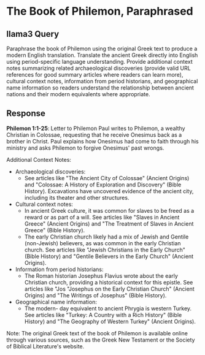 # The Book of Philemon, Paraphrased

## llama3 Query

Paraphrase the book of Philemon using the original Greek text to produce a modern English translation. Translate the ancient Greek directly into English using period-specific language understanding. Provide additional context notes summarizing related archaeological discoveries (provide valid URL references for good summary articles where readers can learn more), cultural context notes, information from period historians, and geographical name information so readers understand the relationship between ancient nations and their modern equivalents where appropriate.

## Response

**Philemon 1:1-25**: Letter to Philemon
Paul writes to Philemon, a wealthy Christian in Colossae, requesting that he receive Onesimus back as a brother in Christ. Paul explains how Onesimus had come to faith through his ministry and asks Philemon to forgive Onesimus' past wrongs.

Additional Context Notes:

* Archaeological discoveries:
	+ See articles like "The Ancient City of Colossae" (Ancient Origins) and "Colossae: A History of Exploration and Discovery" (Bible History). Excavations have uncovered evidence of the ancient city, including its theater and other structures.
* Cultural context notes:
	+ In ancient Greek culture, it was common for slaves to be freed as a reward or as part of a will. See articles like "Slaves in Ancient Greece" (Ancient Origins) and "The Treatment of Slaves in Ancient Greece" (Bible History).
	+ The early Christian church likely had a mix of Jewish and Gentile (non-Jewish) believers, as was common in the early Christian church. See articles like "Jewish Christians in the Early Church" (Bible History) and "Gentile Believers in the Early Church" (Ancient Origins).
* Information from period historians:
	+ The Roman historian Josephus Flavius wrote about the early Christian church, providing a historical context for this epistle. See articles like "Jos
"Josephus on the Early Christian Church" (Ancient Origins) and "The Writings of Josephus" (Bible History).
* Geographical name information:
	+ The modern- day equivalent to ancient Phrygia is western Turkey. See articles like "Turkey: A Country with a Rich History" (Bible History) and "The Geography of Western Turkey" (Ancient Origins).

Note: The original Greek text of the book of Philemon is available online through various sources, such as the Greek New Testament or the Society of Biblical Literature's website.
